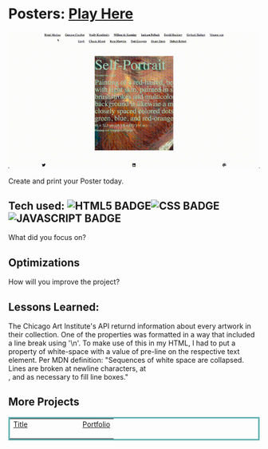 # Posters: <a href="" target="_blank">Play Here</a>
<a href="" target="_blank"><img src="/assets/readme.gif" /></a>

Create and print your Poster today.

## Tech used: ![HTML5 BADGE](https://img.shields.io/static/v1?label=|&message=HTML5&color=23555f&style=flat-square&logo=html5)![CSS BADGE](https://img.shields.io/static/v1?label=|&message=CSS3&color=285f65&style=flat-square&logo=css3)![JAVASCRIPT BADGE](https://img.shields.io/static/v1?label=|&message=JAVASCRIPT&color=3c7f5d&style=flat-square&logo=javascript)

What did you focus on?

## Optimizations
How will you improve the project?


## Lessons Learned:
The Chicago Art Institute's API returnd information about every artwork in their collection. One of the properties was formatted in a way that included a line break using '\n'. To make use of this in my HTML, I had to put a property of white-space with a value of pre-line on the respective text element. Per MDN definition: 
"Sequences of white space are collapsed. Lines are broken at newline characters, at <br>, and as necessary to fill line boxes." 





## More Projects



<table bordercolor="#66b2b2">
  
  <tr>
    <td width="33.3%" valign="top">
<a target="_blank" href=""> Title</a>
        <br />
      <a target="_blank" href="">
            <img src="" width="100%"  alt=""/>
        </a>
    </td>
    <td width="33.3%" valign="top">
<a target="_blank" href=""></a>
      <br />
        <a target="_blank" href="">
          <img src="" width="100%" alt=""/>
        </a>
    </td>
    <td width="33.3%" valign="top">
<a target="_blank" href="">Portfolio</a>
        <br />
        <a target="_blank" href="">
          <img src="" width="100%" alt=""/>
        </a>
    </td>
  </tr>
</table>
